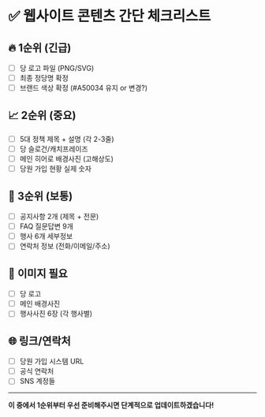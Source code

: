 # ✅ 웹사이트 콘텐츠 간단 체크리스트

## 🔥 1순위 (긴급)
- [ ] 당 로고 파일 (PNG/SVG)
- [ ] 최종 정당명 확정
- [ ] 브랜드 색상 확정 (#A50034 유지 or 변경?)

## 📈 2순위 (중요)  
- [ ] 5대 정책 제목 + 설명 (각 2-3줄)
- [ ] 당 슬로건/캐치프레이즈
- [ ] 메인 히어로 배경사진 (고해상도)
- [ ] 당원 가입 현황 실제 숫자

## 📝 3순위 (보통)
- [ ] 공지사항 2개 (제목 + 전문)
- [ ] FAQ 질문답변 9개
- [ ] 행사 6개 세부정보
- [ ] 연락처 정보 (전화/이메일/주소)

## 📸 이미지 필요
- [ ] 당 로고
- [ ] 메인 배경사진
- [ ] 행사사진 6장 (각 행사별)

## 🌐 링크/연락처
- [ ] 당원 가입 시스템 URL
- [ ] 공식 연락처
- [ ] SNS 계정들

---
**이 중에서 1순위부터 우선 준비해주시면 단계적으로 업데이트하겠습니다!** 